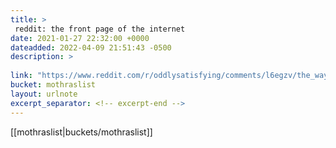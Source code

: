 ```yaml
---
title: > 
 reddit: the front page of the internet
date: 2021-01-27 22:32:00 +0000
dateadded: 2022-04-09 21:51:43 -0500
description: > 
 
link: "https://www.reddit.com/r/oddlysatisfying/comments/l6egzv/the_way_the_movements_match/"
bucket: mothraslist
layout: urlnote
excerpt_separator: <!-- excerpt-end -->
--- 
```

 <!-- excerpt-end -->[[mothraslist|buckets/mothraslist]]
